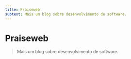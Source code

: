 ```yaml
---
title: Praiseweb
subtext: Mais um blog sobre desenvolvimento de software.
---
```

# Praiseweb

> Mais um blog sobre desenvolvimento de software.
